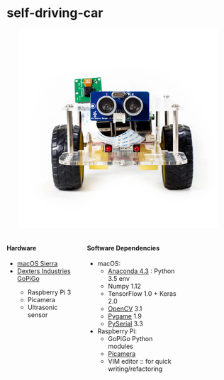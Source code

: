 <h1>self-driving-car</h1>

<p align="center">
  <img src="img/GoPiGo.jpg"/>
</p>

[comment]: <> (Needs a companion CSS file to format Two cols)
<div style='float:left; width:30%'>
<h4>Hardware</h4>
<ul>
    <li><a href="https://www.apple.com/macos/sierra/">macOS Sierra</a></li>
    <li><a href="https://www.dexterindustries.com/GoPiGo/">Dexters Industries GoPiGo</a></li>
      <ul>
          <li>Raspberry Pi 3</li>
          <li>Picamera</li>
          <li>Ultrasonic sensor</li>
      </ul>
      </li>
</ul>
</div>

<div style='float:left; width:40%; margin-left:30px'>
<h4>Software Dependencies</h4>
<ul>
  <li>macOS:
  <ul>
    <li><a href="https://www.continuum.io/anaconda-overview">Anaconda 4.3</a> : Python 3.5 env</li>
    <li>Numpy 1.12</li>
    <li>TensorFlow 1.0 + Keras 2.0</li>
    <li><a href="http://opencv.org/">OpenCV</a> 3.1</li>
    <li><a href="https://www.pygame.org/docs/)">Pygame</a> 1.9</li>
    <li><a href="https://pypi.python.org/pypi/pyserial">PySerial</a> 3.3</li>
  </ul>
  <li>Raspberry Pi:
  <ul>
    <li>GoPiGo Python modules</li>
    <li><a href="http://picamera.readthedocs.io/en/release-1.13/">Picamera</a></li>
    <li>VIM editor :: for quick writing/refactoring</li>
  </ul>
 </ul>

</div>
